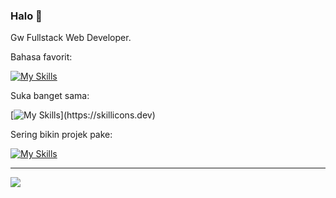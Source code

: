 ### Halo 👋
Gw Fullstack Web Developer.

Bahasa favorit:

[![My Skills](https://skillicons.dev/icons?i=ts,php)](https://skillicons.dev)

Suka banget sama:

[![My Skills](https://skillicons.dev/icons?i=vue,react,)](https://skillicons.dev)

Sering bikin projek pake:

[![My Skills](https://skillicons.dev/icons?i=nextjs,nuxtjs,laravel)](https://skillicons.dev)

***
![](https://komarev.com/ghpvc/?username=iqbalfebian&color=blueviolet)
